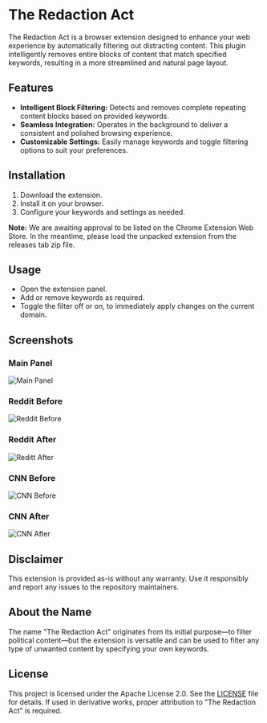 # The Redaction Act

The Redaction Act is a browser extension designed to enhance your web experience by automatically filtering out distracting content. This plugin intelligently removes entire blocks of content that match specified keywords, resulting in a more streamlined and natural page layout.

## Features

- **Intelligent Block Filtering:** Detects and removes complete repeating content blocks based on provided keywords.
- **Seamless Integration:** Operates in the background to deliver a consistent and polished browsing experience.
- **Customizable Settings:** Easily manage keywords and toggle filtering options to suit your preferences.

## Installation

1. Download the extension.
2. Install it on your browser.
3. Configure your keywords and settings as needed.

**Note:** We are awaiting approval to be listed on the Chrome Extension Web Store. In the meantime, please load the unpacked extension from the releases tab zip file.

## Usage

- Open the extension panel.
- Add or remove keywords as required.
- Toggle the filter off or on, to immediately apply changes on the current domain.

## Screenshots
### Main Panel
![Main Panel](https://github.com/a904guy/The-Redaction-Act/blob/main/media/MainPanel.png)

### Reddit Before
![Reddit Before](https://github.com/a904guy/The-Redaction-Act/blob/main/media/Screenshot-Before.png)
### Reddit After
![Reditt After](https://github.com/a904guy/The-Redaction-Act/blob/main/media/Screenshot-After.png)

### CNN Before
![CNN Before](https://github.com/a904guy/The-Redaction-Act/blob/main/media/Screenshot-CNN-Before.png)
### CNN After
![CNN After](https://github.com/a904guy/The-Redaction-Act/blob/main/media/Screenshot-CNN-After.png)

## Disclaimer

This extension is provided as-is without any warranty. Use it responsibly and report any issues to the repository maintainers.

## About the Name

The name "The Redaction Act" originates from its initial purpose—to filter political content—but the extension is versatile and can be used to filter any type of unwanted content by specifying your own keywords.

## License

This project is licensed under the Apache License 2.0. See the [LICENSE](LICENSE) file for details.
If used in derivative works, proper attribution to "The Redaction Act" is required.
